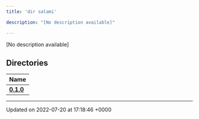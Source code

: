 ```yaml
---
title: 'dir salami'

description: "[No description available]"

---
```







[No description available]

## Directories

| Name           |
| -------------- |
| **[0.1.0](/documentation/code/files/dir_934a6c6179554e0c6deb682bbeceabac/#dir-0.1.0)**  |






-------------------------------

Updated on 2022-07-20 at 17:18:46 +0000

